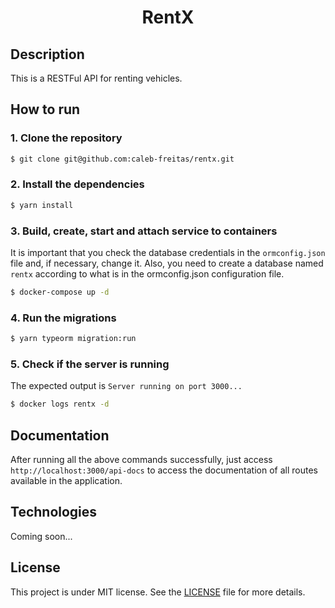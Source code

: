 <h1 align="center">RentX</h1>

## Description

This is a RESTFul API for renting vehicles.

## How to run

### 1. Clone the repository

```bash
$ git clone git@github.com:caleb-freitas/rentx.git
```

### 2. Install the dependencies

```bash
$ yarn install
```

### 3. Build, create, start and attach service to containers

It is important that you check the database credentials in the `ormconfig.json` file and, if necessary, change it.
Also, you need to create a database named `rentx` according to what is in the ormconfig.json configuration file.

```bash
$ docker-compose up -d
```

### 4. Run the migrations

```bash
$ yarn typeorm migration:run
```

### 5. Check if the server is running

The expected output is `Server running on port 3000...`

```bash
$ docker logs rentx -d
```

## Documentation

After running all the above commands successfully, just access `http://localhost:3000/api-docs` to access the documentation of all routes available in the application.

## Technologies

Coming soon...

## License

This project is under MIT license. See the [LICENSE](LICENSE.md) file for more details.
